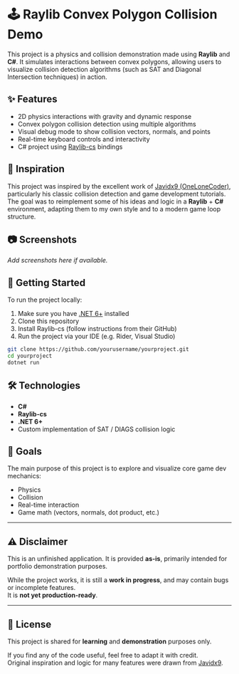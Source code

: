 # 🕹️ Raylib Convex Polygon Collision Demo

This project is a physics and collision demonstration made using **Raylib** and **C#**. It simulates interactions between convex polygons, allowing users to visualize collision detection algorithms (such as SAT and Diagonal Intersection techniques) in action.

## ✨ Features

- 2D physics interactions with gravity and dynamic response  
- Convex polygon collision detection using multiple algorithms  
- Visual debug mode to show collision vectors, normals, and points  
- Real-time keyboard controls and interactivity  
- C# project using [Raylib-cs](https://github.com/ChrisDill/Raylib-cs) bindings  

## 🧠 Inspiration

This project was inspired by the excellent work of [Javidx9 (OneLoneCoder)](https://github.com/OneLoneCoder/Javidx9), particularly his classic collision detection and game development tutorials. The goal was to reimplement some of his ideas and logic in a **Raylib** + **C#** environment, adapting them to my own style and to a modern game loop structure.

## 📷 Screenshots

*Add screenshots here if available.*

## 🚀 Getting Started

To run the project locally:

1. Make sure you have [.NET 6+](https://dotnet.microsoft.com/en-us/download) installed  
2. Clone this repository  
3. Install Raylib-cs (follow instructions from their GitHub)  
4. Run the project via your IDE (e.g. Rider, Visual Studio)

```bash
git clone https://github.com/yourusername/yourproject.git
cd yourproject
dotnet run
```

## 🛠️ Technologies

- **C#**
- **Raylib-cs**
- **.NET 6+**
- Custom implementation of SAT / DIAGS collision logic

## 📌 Goals

The main purpose of this project is to explore and visualize core game dev mechanics:
- Physics
- Collision
- Real-time interaction
- Game math (vectors, normals, dot product, etc.)

---

## ⚠️ Disclaimer

This is an unfinished application. It is provided **as-is**, primarily intended for portfolio demonstration purposes.

While the project works, it is still a **work in progress**, and may contain bugs or incomplete features.  
It is **not yet production-ready**.

---

## 📄 License

This project is shared for **learning** and **demonstration** purposes only.

If you find any of the code useful, feel free to adapt it with credit.  
Original inspiration and logic for many features were drawn from [Javidx9](https://github.com/OneLoneCoder/Javidx9).

